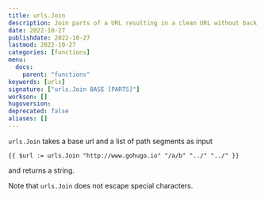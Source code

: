 ```yaml
---
title: urls.Join
description: Join parts of a URL resulting in a clean URL without back references like `../`
date: 2022-10-27
publishdate: 2022-10-27
lastmod: 2022-10-27
categories: [functions]
menu:
  docs:
    parent: "functions"
keywords: [urls]
signature: ["urls.Join BASE [PARTS]"]
workson: []
hugoversion:
deprecated: false
aliases: []
---
```


`urls.Join` takes a base url and a list of path segments as input


```
{{ $url := urls.Join "http://www.gohugo.io" "/a/b" "../" "../" }}
```

and returns a string.

Note that `urls.Join` does not escape special characters.